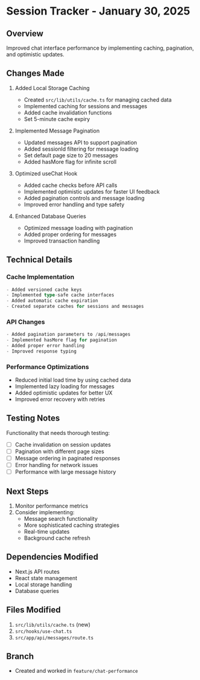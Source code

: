 # Session Tracker - January 30, 2025

## Overview

Improved chat interface performance by implementing caching, pagination, and optimistic updates.

## Changes Made

1. Added Local Storage Caching
   - Created `src/lib/utils/cache.ts` for managing cached data
   - Implemented caching for sessions and messages
   - Added cache invalidation functions
   - Set 5-minute cache expiry

2. Implemented Message Pagination
   - Updated messages API to support pagination
   - Added sessionId filtering for message loading
   - Set default page size to 20 messages
   - Added hasMore flag for infinite scroll

3. Optimized useChat Hook
   - Added cache checks before API calls
   - Implemented optimistic updates for faster UI feedback
   - Added pagination controls and message loading
   - Improved error handling and type safety

4. Enhanced Database Queries
   - Optimized message loading with pagination
   - Added proper ordering for messages
   - Improved transaction handling

## Technical Details

### Cache Implementation
```typescript
- Added versioned cache keys
- Implemented type-safe cache interfaces
- Added automatic cache expiration
- Created separate caches for sessions and messages
```

### API Changes
```typescript
- Added pagination parameters to /api/messages
- Implemented hasMore flag for pagination
- Added proper error handling
- Improved response typing
```

### Performance Optimizations
- Reduced initial load time by using cached data
- Implemented lazy loading for messages
- Added optimistic updates for better UX
- Improved error recovery with retries

## Testing Notes

Functionality that needs thorough testing:
- [ ] Cache invalidation on session updates
- [ ] Pagination with different page sizes
- [ ] Message ordering in paginated responses
- [ ] Error handling for network issues
- [ ] Performance with large message history

## Next Steps

1. Monitor performance metrics
2. Consider implementing:
   - Message search functionality
   - More sophisticated caching strategies
   - Real-time updates
   - Background cache refresh

## Dependencies Modified

- Next.js API routes
- React state management
- Local storage handling
- Database queries

## Files Modified

1. `src/lib/utils/cache.ts` (new)
2. `src/hooks/use-chat.ts`
3. `src/app/api/messages/route.ts`

## Branch

- Created and worked in `feature/chat-performance`